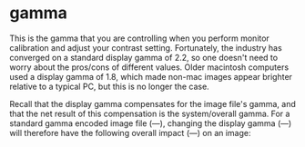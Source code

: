 # gamma

This is the gamma that you are controlling when you perform monitor calibration and adjust your contrast setting. Fortunately, the industry has converged on a standard display gamma of 2.2, so one doesn't need to worry about the pros/cons of different values. Older macintosh computers used a display gamma of 1.8, which made non-mac images appear brighter relative to a typical PC, but this is no longer the case.

Recall that the display gamma compensates for the image file's gamma, and that the net result of this compensation is the system/overall gamma. For a standard gamma encoded image file (—), changing the display gamma (—) will therefore have the following overall impact (—) on an image:

